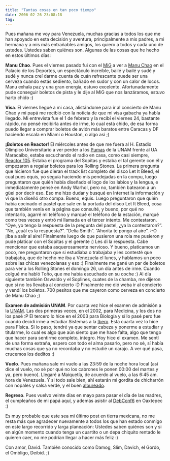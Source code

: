 ```yaml
---
title: "Tantas cosas en tan poco tiempo"
date: 2006-02-26 23:08:18
tag: 
---
```

<p>Pues mañana me voy para Venezuela, muchas gracias a todos los que me han apoyado en esta decisión y aventura, principalmente a mis padres, a mi hermana y a mis más entrañables amigos, los quiero a todos y cada uno de ustedes. Ustedes saben quiénes son. Algunas de las cosas que he hecho en estos últimos días:</p>

<p><strong>Manu Chao</strong>. Pues el viernes pasado fui con el <a target="_blank" href="http://www.mig-29.net/">MiG</a> a ver a <a target="_blank" href="http://en.wikipedia.org/wiki/Manu%20Chao">Manu Chao</a> en el Palacio de los Deportes, un espectáculo increíble, bailé y bailé y sudé y sudé y nunca creí darme cuenta de cuán refrescante puede ser una cerveza cuando estás sediento, bañado en sudor y con un calor de locos. Manu exhala paz y una gran energía, estuvo excelente. Afortunadamente pude conseguir boletos de pista y le dije al MiG que nos lanzáramos, estuvo harto chido :)</p>

<p><strong>Visa</strong>. El viernes llegué a mi casa, alistándome para ir al concierto de Manu Chao y mi papá me recibió con la noticia de que mi visa gabacha ya había llegado. Mi entrevista fue el 1 de febrero y la recibí el viernes 24, bastante rápido, no pensé recibirla antes de irme, lo cual está chido, de esa forma puedo llegar a comprar boletos de avión más baratos entre Caracas y DF haciendo escala en Miami o Houston, o algo así ;)</p>

<p><strong>¡Boletos en Reactor!</strong> El miércoles antes de que me fuera al H. Estadio Olímpico Universitario a ver perder a los <a target="_blank" href="http://www.pumasunam.com.mx">Pumas</a> de la UNAM frente al UA Maracaibo, estaba escuchando el radio en casa, como casi siempre, <a target="_blank" href="http://www.reactor105.com.mx">Reactor 105</a>. Estaba el programa del Sopitas y estaba el tal gerente con él y empezaron a regalar boletos para los Rolling Stones. La primera pregunta que hicieron fue que dieran el track list completo del disco Let It Bleed, el cual pues equis, yo seguía haciendo mis pendejadas en la compu, luego preguntaron que quién había diseñado el logo de los labios y la lengua, e inmediatamente pensé en Andy Warhol, pero no, también batearon a un güei por decir eso. Eso me hizo dudar y busqué en Internet la información y vi que la diseñó otro compa. Bueno, equis. Luego preguntaron que quién había cocinado el pastel que sale en la portada del disco Let It Bleed, cosa que también venía en la página que consulté, y bueno, por qué no intentarlo, agarré mi teléfono y marqué el teléfono de la estación, marqué como tres veces y entró mi llamada en el tercer intento. Me contestaron. &#8220;Oye, yo tengo la respuesta de la pregunta del pastel, ¿ya la contestaron?&#8221;. &#8220;No, ¿cuál es la respuesta?&#8221;. &#8220;Delia Smith&#8221;. &#8220;Ahorita te pongo al aire&#8221;. :-O ¡Iba a salir al aire! Finalmente luego de que pusieron una rola me pusieron y pude platicar con el Sopitas y el gerente :) Les di la respuesta. Cabe mencionar que estaba asquerosamente nervioso. Y bueno, platicamos un poco, me preguntaron que si estudiaba o trabajaba y les contesté que trabajaba, que de hecho me iba a Venezuela el lunes, y hablamos un poco sobre las chicas venezolanas y eso :) Finalmente me gané un par de boletos para ver a los Rolling Stones el domingo 26, un día antes de irme. Cuando colgué me habló Toño, que me había escuchado en su coche :) Al día siguiente también Oswaldo y el Soplines, cuates de la chamba, me dijeron que si no los llevaba al concierto :D Finalmente me dió weba ir al concierto y vendí los boletos. 700 pesitos que me cayeron como cerveza en concierto de Manu Chao ;)</p>

<p><strong>Examen de admisión UNAM</strong>. Por cuarta vez hice el examen de admisión a la <a target="_blank" href="http://www.escolar.unam.mx">UNAM</a>. Las dos primeras veces, en el 2002, para Medicina, y los dos no los pasé :P El tercero lo hice en el 2003 para Biología y sí lo pasé pero fue cuando decidí irme a estudiar Sistemas a la <a target="_blank" href="http://www.uia.mx">Ibero</a>. Esta cuarta vez lo hice para Física. Si lo paso, tendré ya que sentar cabeza y ponerme a estudiar y titularme, lo cual es algo que aún siento que me hace falta, algo que tengo que hacer para sentirme completo, íntegro. Hoy hice el examen. Me sentí de una forma extraña, espero con todo el alma pasarlo, pero no sé, sí había muchas cosas que ya no recordaba y no estudié un carajo. A ver qué pasa, crucemos los deditos :)</p>

<p><strong>Vuelo</strong>. Pues mañana sale mi vuelo a las 23:59 de la noche hora local (así dice el vuelo, no sé por qué no los cabrones le ponen 00:00 del martes y ya, pero bueno). Llegaré a Maiquetía, de acuerdo al vuelo, a las 6:45 am. hora de Venezuela. Y si todo sale bien, ahí estarán mi gordita de chicharrón con nopales y salsa verde, y el buen <a target="_blank" href="http://bureado.com.ve">albureado</a>.</p>

<p><strong>Regreso</strong>. Pues vuelvo veinte días en mayo para pasar el día de las madres, el cumpleaños de mi papá aquí, y además asistir al <a target="_blank" href="http://www.debconf.org/">DebConf6</a> en Oaxtepec :)</p>

<p>Es muy probable que este sea mi último post en tierra mexicana, no me resta más que agradecer nuevamente a todos los que han estado conmigo en este largo recorrido y larga planeación: Ustedes saben quiénes son y si en algún momento cuando tenga un cuartito o un depa chiquito rentado le quieren caer, no me podrían llegar a hacer más feliz :)</p>

<p>Con amor, David. También conocido como Damog, Slim, Davich, el Gordo, el Ombligo, Deibid. ;)</p>
